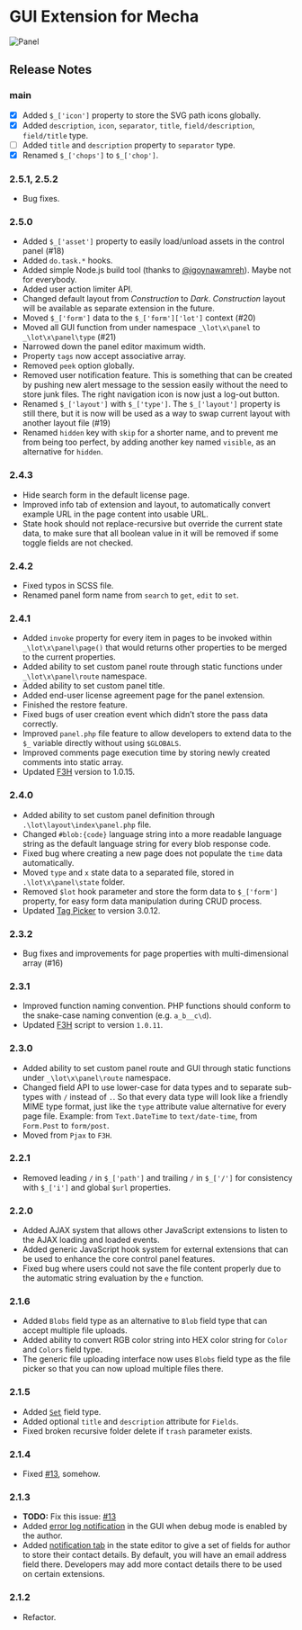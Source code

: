 GUI Extension for Mecha
=======================

![Panel](https://user-images.githubusercontent.com/1669261/104103529-31af0f00-52d5-11eb-8e08-fe2c4f2d3b4c.png)

Release Notes
-------------

### main

 - [x] Added `$_['icon']` property to store the SVG path icons globally.
 - [x] Added `description`, `icon`, `separator`, `title`, `field/description`, `field/title` type.
 - [ ] Added `title` and `description` property to `separator` type.
 - [x] Renamed `$_['chops']` to `$_['chop']`.

### 2.5.1, 2.5.2

 - Bug fixes.

### 2.5.0

 - Added `$_['asset']` property to easily load/unload assets in the control panel (#18)
 - Added `do.task.*` hooks.
 - Added simple Node.js build tool (thanks to [@igoynawamreh](https://github.com/igoynawamreh)). Maybe not for everybody.
 - Added user action limiter API.
 - Changed default layout from _Construction_ to _Dark_. _Construction_ layout will be available as separate extension in the future.
 - Moved `$_['form']` data to the `$_['form']['lot']` context (#20)
 - Moved all GUI function from under namespace `_\lot\x\panel` to `_\lot\x\panel\type` (#21)
 - Narrowed down the panel editor maximum width.
 - Property `tags` now accept associative array.
 - Removed `peek` option globally.
 - Removed user notification feature. This is something that can be created by pushing new alert message to the session easily without the need to store junk files. The right navigation icon is now just a log-out button.
 - Renamed `$_['layout']` with `$_['type']`. The `$_['layout']` property is still there, but it is now will be used as a way to swap current layout with another layout file (#19)
 - Renamed `hidden` key with `skip` for a shorter name, and to prevent me from being too perfect, by adding another key named `visible`, as an alternative for `hidden`.

### 2.4.3

 - Hide search form in the default license page.
 - Improved info tab of extension and layout, to automatically convert example URL in the page content into usable URL.
 - State hook should not replace-recursive but override the current state data, to make sure that all boolean value in it will be removed if some toggle fields are not checked.

### 2.4.2

 - Fixed typos in SCSS file.
 - Renamed panel form name from `search` to `get`, `edit` to `set`.

### 2.4.1

 - Added `invoke` property for every item in pages to be invoked within `_\lot\x\panel\page()` that would returns other properties to be merged to the current properties.
 - Added ability to set custom panel route through static functions under `_\lot\x\panel\route` namespace.
 - Added ability to set custom panel title.
 - Added end-user license agreement page for the panel extension.
 - Finished the restore feature.
 - Fixed bugs of user creation event which didn&rsquo;t store the pass data correctly.
 - Improved `panel.php` file feature to allow developers to extend data to the `$_` variable directly without using `$GLOBALS`.
 - Improved comments page execution time by storing newly created comments into static array.
 - Updated [F3H](https://github.com/taufik-nurrohman/f3h) version to 1.0.15.

### 2.4.0

 - Added ability to set custom panel definition through `.\lot\layout\index\panel.php` file.
 - Changed `#blob:{code}` language string into a more readable language string as the default language string for every blob response code.
 - Fixed bug where creating a new page does not populate the `time` data automatically.
 - Moved `type` and `x` state data to a separated file, stored in `.\lot\x\panel\state` folder.
 - Removed `$lot` hook parameter and store the form data to `$_['form']` property, for easy form data manipulation during CRUD process.
 - Updated [Tag Picker](https://github.com/taufik-nurrohman/tag-picker) to version 3.0.12.

### 2.3.2

 - Bug fixes and improvements for page properties with multi-dimensional array (#16)

### 2.3.1

 - Improved function naming convention. PHP functions should conform to the snake-case naming convention (e.g. `a_b__c\d`).
 - Updated [F3H](https://github.com/taufik-nurrohman/f3h) script to version `1.0.11`.

### 2.3.0

 - Added ability to set custom panel route and GUI through static functions under `_\lot\x\panel\route` namespace.
 - Changed field API to use lower-case for data types and to separate sub-types with `/` instead of `.`. So that every data type will look like a friendly MIME type format, just like the `type` attribute value alternative for every page file. Example: from `Text.DateTime` to `text/date-time`, from `Form.Post` to `form/post`.
 - Moved from `Pjax` to `F3H`.

### 2.2.1

 - Removed leading `/` in `$_['path']` and trailing `/` in `$_['/']` for consistency with `$_['i']` and global `$url` properties.

### 2.2.0

 - Added AJAX system that allows other JavaScript extensions to listen to the AJAX loading and loaded events.
 - Added generic JavaScript hook system for external extensions that can be used to enhance the core control panel features.
 - Fixed bug where users could not save the file content properly due to the automatic string evaluation by the `e` function.

### 2.1.6

 - Added `Blobs` field type as an alternative to `Blob` field type that can accept multiple file uploads.
 - Added ability to convert RGB color string into HEX color string for `Color` and `Colors` field type.
 - The generic file uploading interface now uses `Blobs` field type as the file picker so that you can now upload multiple files there.

### 2.1.5

 - Added [`Set`](https://user-images.githubusercontent.com/1669261/73904817-dcea6380-48cf-11ea-9c66-25a61e2c1b8e.png) field type.
 - Added optional `title` and `description` attribute for `Fields`.
 - Fixed broken recursive folder delete if `trash` parameter exists.

### 2.1.4

 - Fixed [#13](https://github.com/mecha-cms/x.panel/issues/13), somehow.

### 2.1.3

 - **TODO:** Fix this issue: [#13](https://github.com/mecha-cms/x.panel/issues/13)
 - Added [error log notification](https://user-images.githubusercontent.com/1669261/72618638-24836c80-396e-11ea-8705-434506abe2d8.png) in the GUI when debug mode is enabled by the author.
 - Added [notification tab](https://user-images.githubusercontent.com/1669261/72582860-ba8ba880-3916-11ea-90b7-c7c3322e8925.png) in the state editor to give a set of fields for author to store their contact details. By default, you will have an email address field there. Developers may add more contact details there to be used on certain extensions.

### 2.1.2

 - Refactor.
